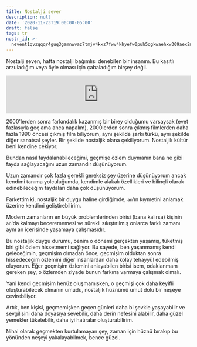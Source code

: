 ```yaml
---
title: Nostalji sever
description: null
date: '2020-11-23T19:00:00-05:00'
draft: false
tags: tr
nostr_id: >-
  nevent1qvzqqqr4guq3gamnwvaz7tmjv4kxz7fwv4khyefw0puh5qgkwaehxw309aex2mrp0yhxummnw3ezucnpdejqqgxeth7f44yws9vy4q8v7lha756tpuhvk3mvy4jlw3jmwsh63xcxvu75rm52
---
```



Nostalji seven, hatta nostalji bağımlısı denebilen bir insanım. Bu kasıtlı arzuladığım veya öyle olması için çabaladığım birşey değil. 

<iframe src="https://anchor.fm/delirehberi/embed/episodes/Nostaljisever-emu3n2" height="102px" style="width:100%" frameborder="0" scrolling="no"></iframe>

<!--more-->
2000'lerden sonra farkındalık kazanmış bir birey olduğumu varsaysak (evet fazlasıyla geç ama anca napalım), 2000lerden sonra çıkmış filmlerden daha fazla 1990 öncesi çıkmış film biliyorum, aynı şekilde şarkı türkü, aynı şekilde diğer sanatsal şeyler. Bir şekilde nostaljik olana çekiliyorum. Nostaljik kültür beni kendine çekiyor. 

Bundan nasıl faydalanabileceğimi, geçmişe özlem duymanın bana ne gibi fayda sağlayacağını uzun zamandır düşünüyorum.

Uzun zamandır çok fazla gerekli gereksiz şey üzerine düşünüyorum ancak kendimi tanıma yolculuğumda, kendimle alakalı özellikleri ve bilinçli olarak edinebileceğim faydaları daha çok düşünüyorum.

Farkettim ki, nostaljik bir duygu haline girdiğimde, `an`'ın kıymetini anlamak üzerine kendimi geliştirebilirim. 

Modern zamanların en büyük problemlerinden birisi (bana kalırsa) kişinin `an`'da kalmayı becerememesi ve sürekli sıkıştırılmış onlarca farklı zamanı aynı an içerisinde yaşamaya çalışmasıdır. 

Bu nostaljik duygu durumu, benim o dönemi gerçekten yaşamış, tüketmiş biri gibi özlem hissetmemi sağlıyor. Bu sayede, ben yaşanmamış kendi geleceğimin, geçmişim olmadan önce, geçmişim olduktan sonra hissedeceğim özlemini diğer insanlardan daha kolay tehayyül edebilmiş oluyorum. Eğer geçmişim özlemini anlayabilen birisi isem, odaklanmam gereken şey, o özlemden ziyade bunun farkına varmaya çalışmak olmalı.

Yani kendi geçmişim henüz oluşmamışken, o geçmişi çok daha keyifli oluşturabilecek olmanın umudu, nostaljik hüznümü umut dolu bir neşeye çevirebiliyor. 

Artık, ben kişisi, geçmemişken geçen günleri daha bi şevkle yaşayabilir ve sevgilisini daha doyasıya sevebilir, daha derin nefesini alabilir, daha güzel yemekler tüketebilir, daha iyi hatıralar oluşturabilirim.

Nihai olarak geçmekten kurtulamayan şey, zaman için hüznü bırakıp bu yönünden neşeyi yakalayabilmek, bence güzel. 

